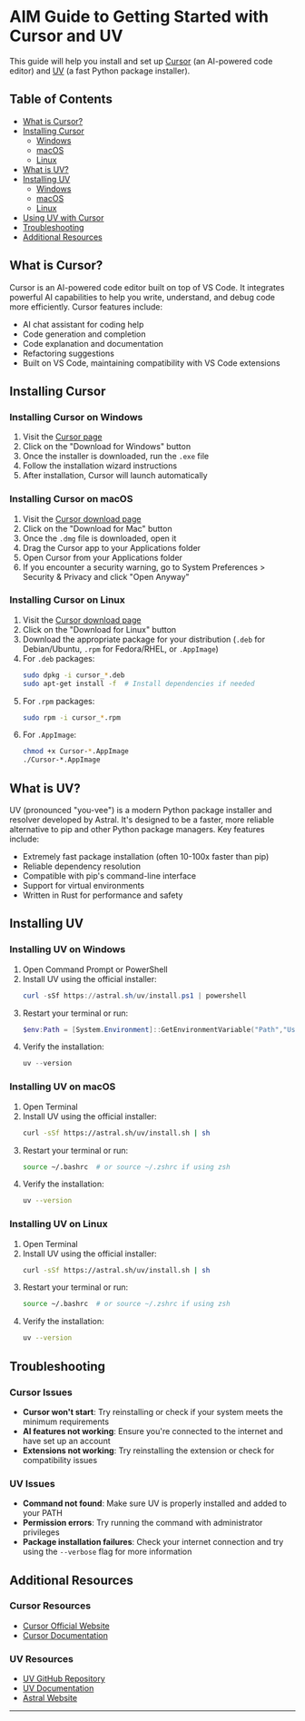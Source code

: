 # AIM Guide to Getting Started with Cursor and UV

This guide will help you install and set up [Cursor](https://cursor.com) (an AI-powered code editor) and [UV](https://github.com/astral-sh/uv) (a fast Python package installer).

## Table of Contents
- [What is Cursor?](#what-is-cursor)
- [Installing Cursor](#installing-cursor)
  - [Windows](#installing-cursor-on-windows)
  - [macOS](#installing-cursor-on-macos)
  - [Linux](#installing-cursor-on-linux)
- [What is UV?](#what-is-uv)
- [Installing UV](#installing-uv)
  - [Windows](#installing-uv-on-windows)
  - [macOS](#installing-uv-on-macos)
  - [Linux](#installing-uv-on-linux)
- [Using UV with Cursor](#using-uv-with-cursor)
- [Troubleshooting](#troubleshooting)
- [Additional Resources](#additional-resources)

## What is Cursor?

Cursor is an AI-powered code editor built on top of VS Code. It integrates powerful AI capabilities to help you write, understand, and debug code more efficiently. Cursor features include:

- AI chat assistant for coding help
- Code generation and completion
- Code explanation and documentation
- Refactoring suggestions
- Built on VS Code, maintaining compatibility with VS Code extensions

## Installing Cursor

### Installing Cursor on Windows

1. Visit the [Cursor page](https://cursor.com)
2. Click on the "Download for Windows" button
3. Once the installer is downloaded, run the `.exe` file
4. Follow the installation wizard instructions
5. After installation, Cursor will launch automatically

### Installing Cursor on macOS

1. Visit the [Cursor download page](https://cursor.com)
2. Click on the "Download for Mac" button
3. Once the `.dmg` file is downloaded, open it
4. Drag the Cursor app to your Applications folder
5. Open Cursor from your Applications folder
6. If you encounter a security warning, go to System Preferences > Security & Privacy and click "Open Anyway"

### Installing Cursor on Linux

1. Visit the [Cursor download page](https://cursor.com)
2. Click on the "Download for Linux" button
3. Download the appropriate package for your distribution (`.deb` for Debian/Ubuntu, `.rpm` for Fedora/RHEL, or `.AppImage`)
4. For `.deb` packages:
   ```bash
   sudo dpkg -i cursor_*.deb
   sudo apt-get install -f  # Install dependencies if needed
   ```
5. For `.rpm` packages:
   ```bash
   sudo rpm -i cursor_*.rpm
   ```
6. For `.AppImage`:
   ```bash
   chmod +x Cursor-*.AppImage
   ./Cursor-*.AppImage
   ```

## What is UV?

UV (pronounced "you-vee") is a modern Python package installer and resolver developed by Astral. It's designed to be a faster, more reliable alternative to pip and other Python package managers. Key features include:

- Extremely fast package installation (often 10-100x faster than pip)
- Reliable dependency resolution
- Compatible with pip's command-line interface
- Support for virtual environments
- Written in Rust for performance and safety

## Installing UV

### Installing UV on Windows

1. Open Command Prompt or PowerShell
2. Install UV using the official installer:
   ```powershell
   curl -sSf https://astral.sh/uv/install.ps1 | powershell
   ```
3. Restart your terminal or run:
   ```powershell
   $env:Path = [System.Environment]::GetEnvironmentVariable("Path","User") + ";" + [System.Environment]::GetEnvironmentVariable("Path","Machine")
   ```
4. Verify the installation:
   ```powershell
   uv --version
   ```

### Installing UV on macOS

1. Open Terminal
2. Install UV using the official installer:
   ```bash
   curl -sSf https://astral.sh/uv/install.sh | sh
   ```
3. Restart your terminal or run:
   ```bash
   source ~/.bashrc  # or source ~/.zshrc if using zsh
   ```
4. Verify the installation:
   ```bash
   uv --version
   ```

### Installing UV on Linux

1. Open Terminal
2. Install UV using the official installer:
   ```bash
   curl -sSf https://astral.sh/uv/install.sh | sh
   ```
3. Restart your terminal or run:
   ```bash
   source ~/.bashrc  # or source ~/.zshrc if using zsh
   ```
4. Verify the installation:
   ```bash
   uv --version
   ```

## Troubleshooting

### Cursor Issues

- **Cursor won't start**: Try reinstalling or check if your system meets the minimum requirements
- **AI features not working**: Ensure you're connected to the internet and have set up an account
- **Extensions not working**: Try reinstalling the extension or check for compatibility issues

### UV Issues

- **Command not found**: Make sure UV is properly installed and added to your PATH
- **Permission errors**: Try running the command with administrator privileges
- **Package installation failures**: Check your internet connection and try using the `--verbose` flag for more information

## Additional Resources

### Cursor Resources
- [Cursor Official Website](https://cursor.com)
- [Cursor Documentation](https://docs.cursor.com/)

### UV Resources
- [UV GitHub Repository](https://github.com/astral-sh/uv)
- [UV Documentation](https://github.com/astral-sh/uv/blob/main/README.md)
- [Astral Website](https://astral.sh)

---
